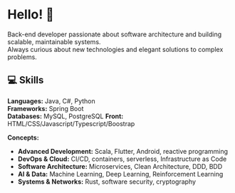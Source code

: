 # Hello! 👋
Back-end developer passionate about software architecture and building scalable, maintainable systems.  
Always curious about new technologies and elegant solutions to complex problems.


## 💻 Skills

**Languages:** Java, C#, Python  
**Frameworks:** Spring Boot  
**Databases:** MySQL, PostgreSQL
**Front:** HTML/CSS/Javascript/Typescript/Boostrap


**Concepts:**  
- **Advanced Development:** Scala, Flutter, Android, reactive programming  
- **DevOps & Cloud:** CI/CD, containers, serverless, Infrastructure as Code  
- **Software Architecture:** Microservices, Clean Architecture, DDD, BDD  
- **AI & Data:** Machine Learning, Deep Learning, Reinforcement Learning  
- **Systems & Networks:** Rust, software security, cryptography


